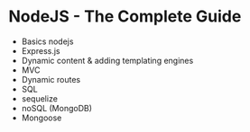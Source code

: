 # NodeJS - The Complete Guide

- Basics nodejs
- Express.js
- Dynamic content & adding templating engines
- MVC
- Dynamic routes
- SQL
- sequelize
- noSQL (MongoDB)
- Mongoose
